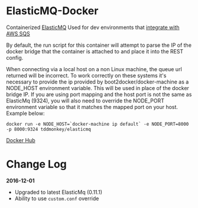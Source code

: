 # ElasticMQ-Docker

Containerized [ElasticMQ](https://github.com/adamw/elasticmq)
Used for dev environments that [integrate with AWS SQS](http://labs.encoded.io/2013/02/03/testing-amazon-sqs-locally-with-elasticmq/)

By default, the run script for this container will attempt to parse the IP of the docker bridge that the container is attached to and place it into the REST config.

When connecting via a local host on a non Linux machine, the queue url returned will be incorrect.  To work correctly on these systems it's necessary to provide the ip provided by boot2docker/docker-machine as a NODE_HOST environment variable.  This will be used in place of the docker bridge IP. If you are using port mapping and the host port is not the same as ElasticMq (9324), you will also need to override the NODE_PORT environment variable so that it matches the mapped port on your host. Example below:
```
docker run -e NODE_HOST=`docker-machine ip default` -e NODE_PORT=8000 -p 8000:9324 tddmonkey/elasticmq
```

[Docker Hub](https://hub.docker.com/r/tnhtnh/elasticmq-docker/)

# Change Log

**2016-12-01**

* Upgraded to latest ElasticMq (0.11.1)
* Ability to use `custom.conf` override
